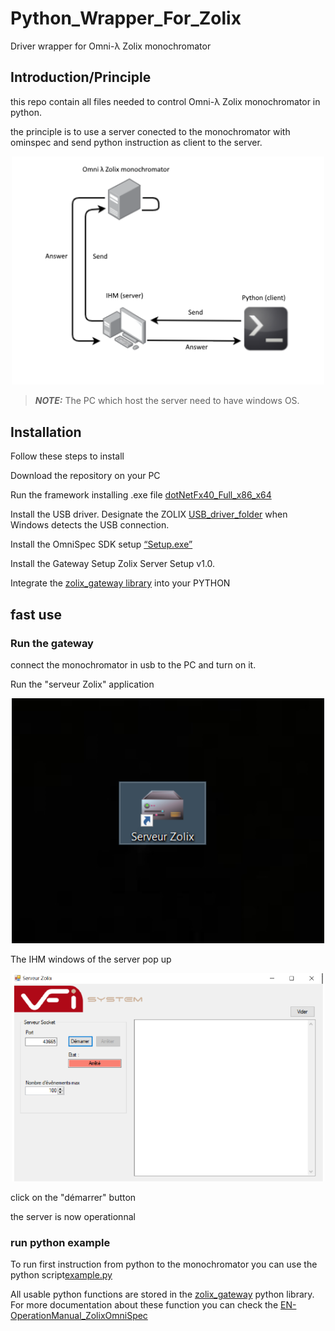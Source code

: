 # Python_Wrapper_For_Zolix
Driver wrapper for Omni-λ Zolix monochromator 


## Introduction/Principle ##

this repo contain all files needed to control  Omni-λ Zolix monochromator in python.

the principle is to use a server conected to the monochromator with ominspec and send python instruction as client to the server.


 

<p align="center">
<img src="imgs/principle.png" alt="ONE-PIX principle" width="500"/>
</p>

> **_NOTE:_** The PC which host the server need to have windows OS. 


## Installation ##

Follow these steps to install 

Download the repository on your PC 

Run the framework installing .exe file [dotNetFx40_Full_x86_x64](Dependencies)

Install the USB driver. Designate the ZOLIX [USB_driver_folder](\Dependencies\Driver_USB_Zolix) when Windows detects the USB connection.

Install the OmniSpec SDK setup [“Setup.exe”](\Dependencies\Omnispec-Setup)

Install the Gateway Setup Zolix Server Setup v1.0.

Integrate the [zolix_gateway library](\Dependencies\Python_Zolix_Gateway) into your PYTHON 


## fast use ##

### Run the gateway ###

connect the monochromator in usb to the PC and turn on it.

Run the "serveur Zolix" application 

<p align="center">
<img src="imgs/server_app.PNG" alt="IHM server" width="500"/>
</p>


The IHM windows of the server pop up 

<p align="center">
<img src="imgs/server.png" alt="IHM server" width="500"/>
</p>

click on the "démarrer" button 

the server is now operationnal 

### run python example ###

To run first instruction from python to the monochromator you can use the python  script[example.py](\Dependencies\Python_Zolix_Gateway\zolix\app)

All usable  python functions are stored in the [zolix_gateway](\Dependencies\Python_Zolix_Gateway\zolix\app) python library. For more documentation about these function you can check the [EN-OperationManual_ZolixOmniSpec](\documentation\EN-OperationManual_ZolixOmniSpec.pdf)










